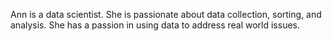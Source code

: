 Ann is a data scientist. She is passionate about data collection, sorting, and analysis. She has a passion in using data to address real world issues.